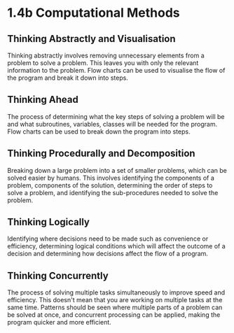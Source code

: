 # 1.4b Computational Methods

## Thinking Abstractly and Visualisation

Thinking abstractly involves removing unnecessary elements from a problem to solve a problem. This leaves you with only the relevant information to the problem. Flow charts can be used to visualise the flow of the program and break it down into steps.

## Thinking Ahead

The process of determining what the key steps of solving a problem will be and what subroutines, variables, classes will be needed for the program. Flow charts can be used to break down the program into steps.

## Thinking Procedurally and Decomposition

Breaking down a large problem into a set of smaller problems, which can be solved easier by humans. This involves identifying the components of a problem, components of the solution, determining the order of steps to solve a problem, and identifying the sub-procedures needed to solve the problem.

## Thinking Logically

Identifying where decisions need to be made such as convenience or efficiency, determining logical conditions which will affect the outcome of a decision and determining how decisions affect the flow of a program.

## Thinking Concurrently

The process of solving multiple tasks simultaneously to improve speed and efficiency. This doesn't mean that you are working on multiple tasks at the same time. Patterns should be seen where multiple parts of a problem can be solved at once, and concurrent processing can be applied, making the program quicker and more efficient.
